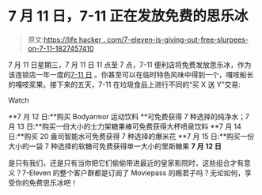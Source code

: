 # 7 月 11 日，7-11 正在发放免费的思乐冰

> 原文:[https://life hacker . com/7-eleven-is-giving-out-free-slurpees-on-7-11-1827457410](https://lifehacker.com/7-eleven-is-giving-out-free-slurpees-on-7-11-1827457410)

7 月 11 日星期三，7 月 11 日 11 点至 7 点，7-11 便利店将免费发放思乐冰，作为该连锁店一年一度的[7-11 日](https://lifehacker.com/7-eleven-turns-free-slurpee-day-into-a-whole-week-of-fr-1717097078) 。你甚至可以在临时特色风味中得到一个，嘎吱船长的嘎吱浆果。接下来的五天，7-11 在垃圾食品上进行不同的“买 X 送 Y”交易:

Watch

**7 月 12 日:**购买 Bodyarmor 运动饮料
**可免费获得 7 种选择的纯净水；7 月 13 日:**购买一份大小的士力架糖果棒可免费获得大杯喷泉饮料
**7 月 14 日:**购买 20 盎司智能水可免费获得 7 种选择的爆米花
**7 月 15 日:**购买一份大小的一袋 7 种选择的软糖可免费获得单一大小的里斯糖果
**7 月 12 日**

是只有我们，还是只有当你把它们偷偷带进最近的皇家影院时，这些组合才有意义？7-Eleven 的整个客户群都是订阅了 Moviepass 的瘾君子吗？无论如何，享受你的免费思乐冰吧！